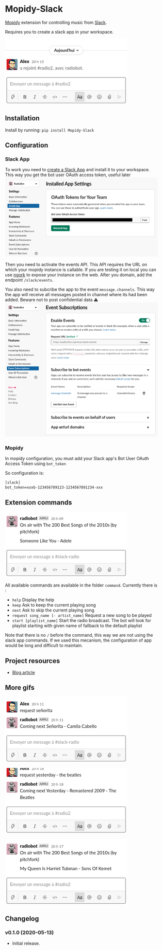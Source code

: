 # Mopidy-Slack

[Mopidy](http://www.mopidy.com/>) extension for controlling music from
[Slack](https://api.slack.com/>).

Requires you to create a slack app in your workspace.

![](docs/start.gif)

## Installation

Install by running: `pip install Mopidy-Slack`

## Configuration

### Slack App

To work you need to [create a Slack App](https://api.slack.com/apps) and install it to your workspace.
This way you get the bot user OAuth access token, useful later
![](docs/bot_token.png)

Then you need to activate the events API. This API requires the URL on which your mopidy instance is callable. If you are testing it on local you can use [ngork](https://ngrok.com/>) to expose your instance on the web. After you domain, add the endpoint `/slack/events`.

You also need to subcribe the app to the event `message.channels`. This way the app will receive all messages posted in channel where its had been added. Beware not to post confidential data :warning:
![](docs/events.png)

### Mopidy 

In mopidy configuration, you must add your Slack app's Bot User OAuth Access Token using `bot_token`

So configuration is:
```
[slack]
bot_token=xoxb-123456789123-1234567891234-xxx
```

## Extension commands

![](docs/request.gif)

All available commands are available in the folder `command`. Currently there is :
 - `help` Display the help
 - `keep` Ask to keep the current playing song
 - `next` Ask to skip the current playing song
 - `request song_name [- artist_name]` Request a new song to be played
 - `start [playlist_name]` Start the radio broadcast. The bot will look for playlist starting with given name of fallback to the default playlist

Note that there is no `/` before the command, this way we are not using the slack app commands. If we used this mecanism, the configuration of app would be long and difficult to maintain.

## Project resources

- [Blog article](https://ablanchard.me)

## More gifs

![](docs/next.gif)

![](docs/keep.gif)

![](docs/request-with-artist.gif)

## Changelog

### v0.1.0 (2020-05-13)
 - Initial release.
